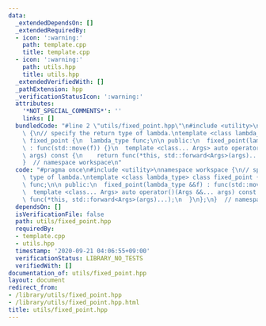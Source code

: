 ```yaml
---
data:
  _extendedDependsOn: []
  _extendedRequiredBy:
  - icon: ':warning:'
    path: template.cpp
    title: template.cpp
  - icon: ':warning:'
    path: utils.hpp
    title: utils.hpp
  _extendedVerifiedWith: []
  _pathExtension: hpp
  _verificationStatusIcon: ':warning:'
  attributes:
    '*NOT_SPECIAL_COMMENTS*': ''
    links: []
  bundledCode: "#line 2 \"utils/fixed_point.hpp\"\n#include <utility>\nnamespace workspace\
    \ {\n// specify the return type of lambda.\ntemplate <class lambda_type> class\
    \ fixed_point {\n  lambda_type func;\n\n public:\n  fixed_point(lambda_type &&f)\
    \ : func(std::move(f)) {}\n  template <class... Args> auto operator()(Args &&...\
    \ args) const {\n    return func(*this, std::forward<Args>(args)...);\n  }\n};\n\
    }  // namespace workspace\n"
  code: "#pragma once\n#include <utility>\nnamespace workspace {\n// specify the return\
    \ type of lambda.\ntemplate <class lambda_type> class fixed_point {\n  lambda_type\
    \ func;\n\n public:\n  fixed_point(lambda_type &&f) : func(std::move(f)) {}\n\
    \  template <class... Args> auto operator()(Args &&... args) const {\n    return\
    \ func(*this, std::forward<Args>(args)...);\n  }\n};\n}  // namespace workspace\n"
  dependsOn: []
  isVerificationFile: false
  path: utils/fixed_point.hpp
  requiredBy:
  - template.cpp
  - utils.hpp
  timestamp: '2020-09-21 04:06:55+09:00'
  verificationStatus: LIBRARY_NO_TESTS
  verifiedWith: []
documentation_of: utils/fixed_point.hpp
layout: document
redirect_from:
- /library/utils/fixed_point.hpp
- /library/utils/fixed_point.hpp.html
title: utils/fixed_point.hpp
---
```

